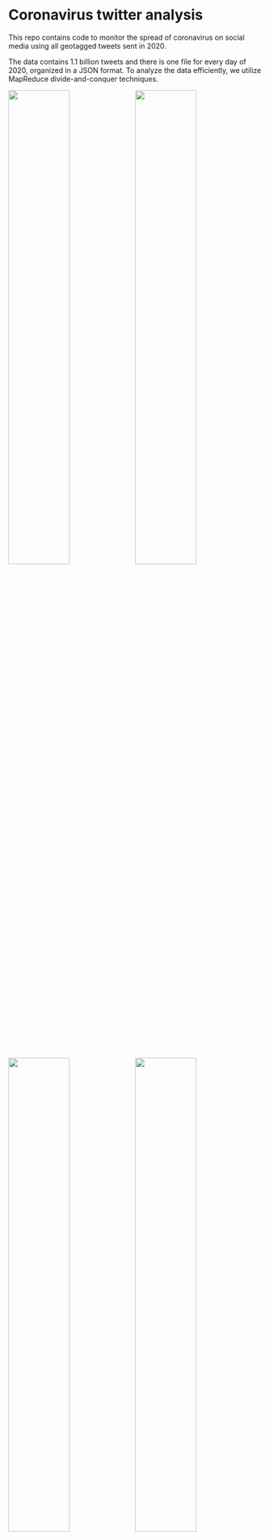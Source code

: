 # Coronavirus twitter analysis

This repo contains code to monitor the spread of coronavirus on social media using all geotagged tweets sent in 2020.

The data contains 1.1 billion tweets and there is one file for every day of 2020, organized in a JSON format.
To analyze the data efficiently, we utilize MapReduce divide-and-conquer techniques.

<img src=images/reduced.country-#coronavirus.png width=49% /> <img src=images/reduced.lang-#coronavirus.png width=49% />
<img src=images/reduced.country-#코로나바이러스.png width=49% /> <img src=images/reduced.lang-#코로나바이러스.png width=49% />


*Directory Structure*

twitter_coronavirus/
├── src/
│   ├── alternative_reduce.py
│   ├── map.py
|   ├── reduce.py
|   └── visualize.py 
├── outputs/
│   ├── geoTwitter20-mm-dd.zip.country
│   └── geoTwitter20-mm-dd.zip.lang
├── images/
│   ├── reduced.country-#coronavirus.png
│   └── reduced.lang-#coronavirus.png
├── .gitignore
├── reduced.country
├── reduced.lang
├── run_maps.sh
└── README.md 

Running `run_maps.sh` will loop over each file in the dataset and run the `src/map.py` file on each file. The `src/reduce.py` file will collect all of the map outputs from `outputs/` and generate `reduced.country` and `reduced.lang`. Running `./src/visualize` creates a bar graph of the most common hashtags. Finally, `src/alternative_reduce.py` creates a line plot of the hashtag counts over 2020.

